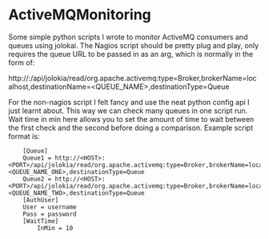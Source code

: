# ActiveMQMonitoring

Some simple python scripts I wrote to monitor ActiveMQ consumers and queues using jolokai.
The Nagios script should be pretty plug and play, only requires the queue URL to be passed in as an arg, which is normally in the form of:

http://<HOST>:<PORT>/api/jolokia/read/org.apache.activemq:type=Broker,brokerName=localhost,destinationName=<QUEUE_NAME>,destinationType=Queue
 
For the non-nagios script I felt fancy and use the neat python config api I just learnt about. This way we can check many queues in one script run.
Wait time in min here allows you to set the amount of time to wait between the first check and the second before doing a comparison.
Example script format is:
```
 	[Queue]
 	Queue1 = http://<HOST>:<PORT>/api/jolokia/read/org.apache.activemq:type=Broker,brokerName=localhost,destinationName=<QUEUE_NAME_ONE>,destinationType=Queue
 	Queue2 = http://<HOST>:<PORT>/api/jolokia/read/org.apache.activemq:type=Broker,brokerName=localhost,destinationName=<QUEUE_NAME_TWO>,destinationType=Queue
 	[AuthUser]
 	User = username
 	Pass = password
 	[WaitTime]
        InMin = 10
``` 
